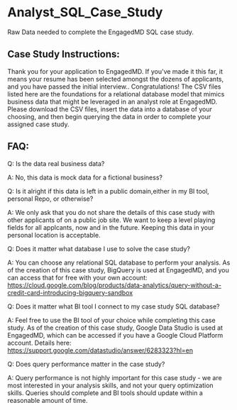 # Analyst_SQL_Case_Study
Raw Data needed to complete the EngagedMD SQL case study.

## Case Study Instructions:
Thank you for your application to EngagedMD. If you've made it this far, it means your resume has been selected amongst the dozens of applicants, and you have passed the initial interview.. Congratulations! 
The CSV files listed here are the foundations for a relational database model that mimics business data that might be leveraged in an analyst role at EngagedMD. Please download the CSV files, insert the data into a database of your choosing, and then begin querying the data in order to complete your assigned case study.

## FAQ:

Q: Is the data real business data?

A: No, this data is mock data for a fictional business?

Q: Is it alright if this data is left in a public domain,either in my BI tool, personal Repo, or otherwise?

A: We only ask that you do not share the details of this case study with other applicants of on a public job site. We want to keep a level playing fields for all applcants, now and in the future. Keeping this data in your personal location is acceptable.

Q: Does it matter what database I use to solve the case study?

A: You can choose any relational SQL database to perform your analysis. As of the creation of this case study, BigQuery is used at EngagedMD, and you can access that for free with your own account: https://cloud.google.com/blog/products/data-analytics/query-without-a-credit-card-introducing-bigquery-sandbox

Q: Does it matter what BI tool I connect to my case study SQL database?

A: Feel free to use the BI tool of your choice while completing this case study. As of the creation of this case study, Google Data Studio is used at EngagedMD, which can be accessed if you have a Google Cloud Platform account. Details here: https://support.google.com/datastudio/answer/6283323?hl=en

Q: Does query performance matter in the case study?

A: Query performance is not highly important for this case study - we are most interested in your analysis skills, and not your query optimization skills. Queries should complete and BI tools should update within a reasonable amount of time.
